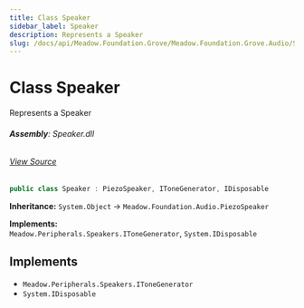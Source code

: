 ```yaml
---
title: Class Speaker
sidebar_label: Speaker
description: Represents a Speaker
slug: /docs/api/Meadow.Foundation.Grove/Meadow.Foundation.Grove.Audio/Speaker
---
```

# Class Speaker
Represents a Speaker

###### **Assembly**: Speaker.dll
###### [View Source](https://github.com/WildernessLabs/Meadow.Foundation.Grove.git/blob/develop/Source/Speaker/Driver/Speaker.cs#L10)
```csharp title="Declaration"
public class Speaker : PiezoSpeaker, IToneGenerator, IDisposable
```
**Inheritance:** `System.Object` -> `Meadow.Foundation.Audio.PiezoSpeaker`

**Implements:**  
`Meadow.Peripherals.Speakers.IToneGenerator`, `System.IDisposable`


## Implements

* `Meadow.Peripherals.Speakers.IToneGenerator`
* `System.IDisposable`
